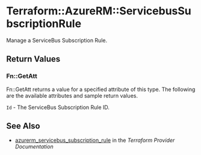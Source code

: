 # Terraform::AzureRM::ServicebusSubscriptionRule

Manage a ServiceBus Subscription Rule.

## Return Values

### Fn::GetAtt

Fn::GetAtt returns a value for a specified attribute of this type. The following are the available attributes and sample return values.

`Id` - The ServiceBus Subscription Rule ID.

## See Also

* [azurerm_servicebus_subscription_rule](https://www.terraform.io/docs/providers/azurerm/r/servicebus_subscription_rule.html) in the _Terraform Provider Documentation_